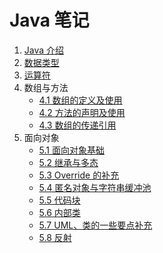 # Java 笔记

1. [Java 介绍](./01.Java介绍.textbundle/text.md)
2. [数据类型](./02.数据类型.textbundle/text.md)
3. [运算符](./03.运算符.textbundle/text.md)
4. 数组与方法
    * [4.1 数组的定义及使用](./04.01.数组的定义及使用.textbundle/text.md)
    * [4.2 方法的声明及使用](./04.02.方法的声明及使用.textbundle/text.md)
    * [4.3 数组的传递引用](./04.03.数组的传递引用.textbundle/text.md)   
5. 面向对象
    * [5.1 面向对象基础](./05.01.面向对象基础.textbundle/text.md)
    * [5.2 继承与多态](./05.02.继承与多态.textbundle/text.md)
    * [5.3 Override 的补充](./05.03.Override的补充.textbundle/text.md)
    * [5.4 匿名对象与字符串缓冲池](./05.04.匿名对象与字符串缓冲池.textbundle/text.md)
    * [5.5 代码块](./05.05.代码块.textbundle/text.md)
    * [5.6 内部类](./05.06.内部类.textbundle/text.md)
    * [5.7 UML、类的一些要点补充](./05.07.UML、类的一些要点补充.textbundle/text.md)
    * [5.8 反射](./05.08.反射.textbundle/text.md)
